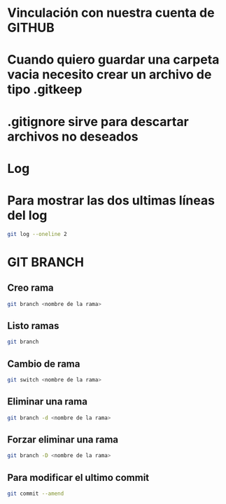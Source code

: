 # Vinculación con nuestra cuenta de GITHUB

# Cuando quiero guardar una carpeta vacia necesito crear un archivo de tipo **.gitkeep**

# .gitignore sirve para descartar archivos no deseados

# Log

# Para mostrar las dos ultimas líneas del log

```sh
git log --oneline 2 
```

# GIT BRANCH

## Creo rama

```sh
git branch <nombre de la rama>
```

## Listo ramas

```sh
git branch
```

## Cambio de rama

```sh
git switch <nombre de la rama>
```

## Eliminar una rama

```sh
git branch -d <nombre de la rama>
```

## Forzar eliminar una rama

```sh
git branch -D <nombre de la rama>
```

## Para modificar el ultimo commit

```sh
git commit --amend
```